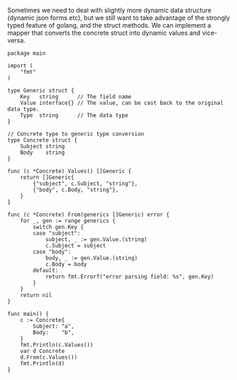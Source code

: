 Sometimes we need to deal with slightly more dynamic data structure (dynamic json forms etc), but we still want to take advantage of the strongly typed feature of golang, and the struct methods. We can implement a mapper that converts the concrete struct into dynamic values and vice-versa.
```golang
package main

import (
	"fmt"
)

type Generic struct {
	Key   string      // The field name
	Value interface{} // The value, can be cast back to the original data type.
	Type  string      // The data type
}

// Concrete type to generic type conversion
type Concrete struct {
	Subject string
	Body    string
}

func (c *Concrete) Values() []Generic {
	return []Generic{
		{"subject", c.Subject, "string"},
		{"body", c.Body, "string"},
	}
}

func (c *Concrete) From(generics []Generic) error {
	for _, gen := range generics {
		switch gen.Key {
		case "subject":
			subject, _ := gen.Value.(string)
			c.Subject = subject
		case "body":
			body, _ := gen.Value.(string)
			c.Body = body
		default:
			return fmt.Errorf("error parsing field: %s", gen.Key)
		}
	}
	return nil
}

func main() {
	c := Concrete{
		Subject: "a",
		Body:    "b",
	}
	fmt.Println(c.Values())
	var d Concrete
	d.From(c.Values())
	fmt.Println(d)
}

```
